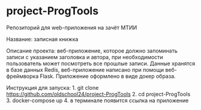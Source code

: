 # project-ProgTools
Репозиторий для web-приложения на зачёт МТИИ

Название: записная книжка

Описание проекта: веб-приложение, которое должно запоминать записи с указанием заголовка и автора, при необходимости пользователь может посмотреть все прошлые записи. Данные хранятся в базе данных Redis, веб-приложение написано при помощи веб-фреймворка Flask.  Приложение оформлено в виде докер образа. 

Инструкция для запуска: 
	1. git clone https://github.com/oldschool24/project-ProgTools
	2. cd project-ProgTools
	3. docker-compose up
	4. в терминале появится ссылка на приложение
